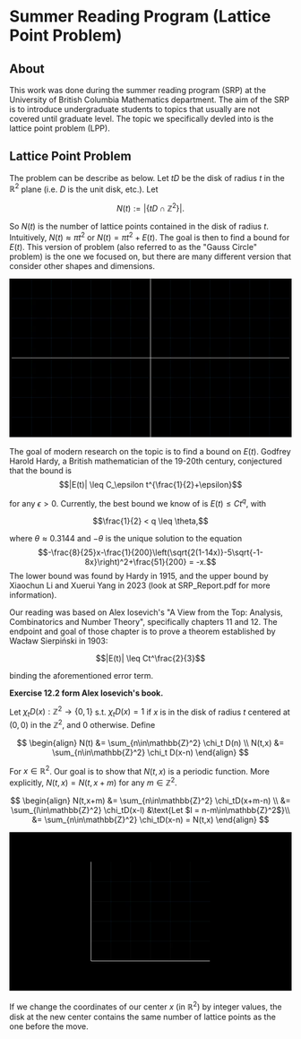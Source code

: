 # Summer Reading Program (Lattice Point Problem)

## About

This work was done during the summer reading program (SRP) at the University of British Columbia Mathematics department. The aim of the SRP is to introduce undergraduate students to topics that usually are not covered until graduate level. The topic we specifically devled into is the lattice point problem (LPP).

## Lattice Point Problem

The problem can be describe as below. Let $tD$ be the disk of radius $t$ in the $\mathbb{R}^2$ plane (i.e. $D$ is the unit disk, etc.). Let

$$N(t) := |\{tD \cap \mathbb{Z}^2\}|.$$

So $N(t)$ is the number of lattice points contained in the disk of radius $t$. Intuitively, $N(t) \approx \pi t^2$ or $N(t) = \pi t^2 + E(t)$. The goal is then to find a bound for $E(t)$. This version of problem (also referred to as the "Gauss Circle" problem) is the one we focused on, but there are many different version that consider other shapes and dimensions.

![Demo Animation](media/gifs/tCircle.gif)

The goal of modern research on the topic is to find a bound on $E(t)$. Godfrey Harold Hardy, a British mathematician of the 19-20th century, conjectured that the bound is 
$$|E(t)| \leq C_\epsilon t^{\frac{1}{2}+\epsilon}$$

for any $\epsilon>0$. Currently, the best bound we know of is $E(t) \leq Ct^q$, with 

$$\frac{1}{2} < q \leq \theta,$$

where $\theta \approx 0.3144$ and $-\theta$ is the unique solution to the equation
$$-\frac{8}{25}x-\frac{1}{200}\left(\sqrt{2(1-14x)}-5\sqrt{-1-8x}\right)^2+\frac{51}{200} = -x.$$
The lower bound was found by Hardy in 1915, and the upper bound by Xiaochun Li and Xuerui Yang in 2023 (look at SRP_Report.pdf for more information).

Our reading was based on Alex Iosevich's "A View from the Top:  Analysis, Combinatorics and Number Theory", specifically chapters 11 and 12. The endpoint and goal of those chapter is to prove a theorem established by Wacław Sierpiński in 1903: 

$$|E(t)| \leq Ct^\frac{2}{3}$$

binding the aforementioned error term.

**Exercise 12.2 form Alex Iosevich's book.** 

Let $\chi_tD(x):\mathbb{Z}^2 \to \{0,1\}$ s.t. $\chi_tD(x) = 1$ if $x$ is in the disk of radius $t$ centered at $(0,0)$ in the $\mathbb{Z}^2$, and $0$ otherwise. Define

$$
\begin{align}
    N(t) &= \sum_{n\in\mathbb{Z}^2} \chi_t D(n) \\
    N(t,x) &= \sum_{n\in\mathbb{Z}^2} \chi_t D(x-n)
\end{align}
$$

For $x\in\mathbb{R}^2$. Our goal is to show that $N(t,x)$ is a periodic function. More explicitly, $N(t,x) = N(t,x+m)$ for any $m\in\mathbb{Z}^2$.

$$
\begin{align}
    N(t,x+m) &= \sum_{n\in\mathbb{Z}^2} \chi_tD(x+m-n) \\
    &= \sum_{l\in\mathbb{Z}^2} \chi_tD(x-l) &\text{Let $l = n-m\in\mathbb{Z}^2$}\\
    &= \sum_{n\in\mathbb{Z}^2} \chi_tD(x-n) = N(t,x)
\end{align}
$$

![Demo Animation Two](media/gifs/LatticeTranslation.gif)

If we change the coordinates of our center $x$ (in $\mathbb{R}^2$) by integer values, the disk at the new center contains the same number of lattice points as the one before the move.